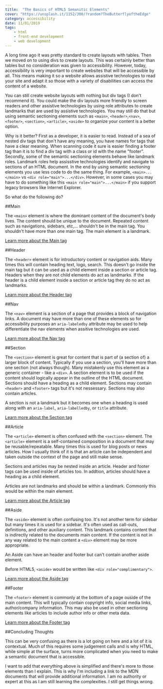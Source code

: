 ```yaml
---
title:  "The Basics of HTML5 Semanitic Elements"
cover: "https://unsplash.it/1152/300/?random?TheButterflyoftheEdge"
category: accessibility
date: 11/01/2019
tags:
    - html
    - front-end development
    - web development
---
```


A long time ago it was pretty standard to create layouts with tables. Then we moved on to using divs to create layouts. This was certainly better than tables but no consideration was given to accessibility. However, today, accessibility is very important to create websites that will be accessible by all. This means making it so a website allows assistive technologies to read your site and adapt it so those with a variety of disabilities can access the content of a website.

You can still create website layouts with nothing but div tags (I don't recommend it). You could make the div layouts more friendly to screen readers and other assistive technologies by using role attributes to create landmarks that are used by assistive technologies. You may still do that but using semantic sectioning elements such as `<main>`, `<header>`,`<nav>`,`<footer>`, `<section>`, `<article>`, `<aside>` to organize your content is a better option. 

Why is it better? First as a developer, it is easier to read. Instead of a sea of nested div tags that don't have any meaning, you have names for tags that have a clear meaning. When scanning code it sure is easier finding a footer tag than it is to find a div tag with a class or id with the name "footer". Secondly, some of the semantic sectioning elements behave like landmark roles. Landmark roles help assisstive technologies identify and navigate to sections of an HTML document. In the end by using semantic sectioning elements you use less code to do the same thing. For example, `<main>...</main>` vs `<div role="main">...</div>`. However, in some cases you may have to do something like this `<main role="main">...</main>` if you support legacy browsers like Internet Explorer.

So what do the following do?

##Main

The `<main>` element is where the dominant content of the document's body lives. The content should be unique to the document. Repeated content such as navigations, sidebars, etc,... shouldn't be in the main tag. You shouldn't have more than one main tag. The main element is a landmark.

[Learn more about the Main tag](https://developer.mozilla.org/en-US/docs/Web/HTML/Element/main)

##Header

The `<header>` element is for introductory content or navigation aids. Many times this will contain heading text, logo, search. This doesn't go inside the main tag but it can be used as a child element inside a section or article tag. Headers when they are not child elements do act as landmarks. If the header is a child element inside a section or article tag they do no act as landmarks.

[Learn more about the Header tag](https://developer.mozilla.org/en-US/docs/Web/HTML/Element/header)

##Nav

The `<nav>` element is a section of a page that provides a block of navigation links. A document may have more than one of these elements so for accessibility purposes an `aria-labeledby` attribute may be used to help differentiate the nav elements when assitive technologies are used.

[Learn more about the Nav tag](https://developer.mozilla.org/en-US/docs/Web/HTML/Element/nav)

##Section

The `<section>` element is great for content that is part of (a section of) a larger block of content. Typically if you use a section, you'll have more than one section (not always though). Many mistakenly use this element as a generic container - like a `<div>`. A section element is to be used if the content should logically appear in the outline of the HTML document. Sections should have a heading as a child element. Sections may contain `<header>` and `<footer>` tags but it's not nessessary. Sections may also contain articles. 

A section is not a landmark but it becomes one when a heading is used along with an `aria-label`, `aria-labelledby`, or `title` attribute.

[Learn more about the Section tag](https://developer.mozilla.org/en-US/docs/Web/HTML/Element/section)

##Article

The `<article>` element is often confused with the `<section>` element. The `<article>` element is a self-contained composition in a document that may be reusable/repeatable. Many times this is used for blog posts or news articles. How I usually think of it is that an article can be independent and taken outside the context of the page and still make sense.

Sections and articles may be nested inside an article. Header and footer tags can be used inside of articles too. In addtion, articles should have a heading as a child element.

Articles are not landmarks and should be within a landmark. Commonly this would be within the main element. 

[Learn more about the Article tag](https://developer.mozilla.org/en-US/docs/Web/HTML/Element/article)

##Aside

The `<aside>` element is often confusing too. It's not another term for sidebar but many times it is used for a sidebar. It's often used as call-outs, definitions, and other auxiliary content. This landmark contains content that is indirectly related to the documents main content. If the content is not in any way related to the main content a `<div>` element may be more appropriate.

An Aside can have an header and footer but can't contain another aside element.

Before HTML5, `<aside>` would be written like `<div role="complimentary">`.

[Learn more about the Aside tag](https://developer.mozilla.org/en-US/docs/Web/HTML/Element/aside)

##Footer

The `<footer>` element is commonly at the bottom of a page ouside of the main content. This will typically contain copyright info, social media links, author/company information. This may also be used in other sectioning elements like articles to include author info or other meta data.

[Learn more about the Footer tag](https://developer.mozilla.org/en-US/docs/Web/HTML/Element/footer)

##Concluding Thoughts

This can be very confusing as there is a lot going on here and a lot of it is contextual. Much of this requires some judgement calls and is why HTML, while simple at the surface, turns more complicated when you need to make a semantic document that is accessible. 

I want to add that everything above is simplified and there's more to those elements than I explain. This is why I'm including a link to the MDN documents that will provide additional information. I am no authority or expert at this as I am still learning the complexities. I still get things wrong.
